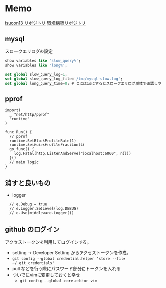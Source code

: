 # Memo

[isucon13 リポジトリ](https://github.com/isucon/isucon13)
[環境構築リポジトリ](https://github.com/matsuu/cloud-init-isucon/tree/main/isucon13)

## mysql

スロークエリログの設定

```sql
show variables like 'slow_query%';
show variables like 'long%';

set global slow_query_log=1;
set global slow_query_log_file='/tmp/mysql-slow.log';
set global long_query_time=0; # ここは1sにするとスロークエリログ単体で確認しやすい
```

## pprof

```golang
import(
  _ "net/http/pprof"
  "runtime"
)

func Run() {
  // pprof
  runtime.SetBlockProfileRate(1)
  runtime.SetMutexProfileFraction(1)
  go func() {
    log.Fatal(http.ListenAndServe("localhost:6060", nil))
  }()
  // main logic
}
```

## 消すと良いもの

- logger

```golang
  // e.Debug = true
  // e.Logger.SetLevel(log.DEBUG)
  // e.Use(middleware.Logger())
```

## github のログイン

アクセストークンを利用してログインする。

- setting -> Developer Setting からアクセストークンを作成。
- `git config --global credential.helper 'store --file ~/.git_credentials'`
- pull などを行う際にパスワード部分にトークンを入れる
- ついでにvimに変更しておくと幸せ
  - `git config --global core.editor vim`
